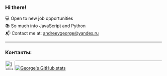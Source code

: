 ### Hi there!

💻 Open to new job opportunities<br>
📚 So much into JavaScript and Python<br>
📬 Contact me at: andreevgeorge@yandex.ru

---

### Контакты:

<img align="left" alt="juljuliks | Telegram" width="30px" src="https://img.icons8.com/fluency/48/000000/telegram-app.png" />

---
[![George's GitHub stats](https://github-readme-stats.vercel.app/api?username=andreevgeorge)](https://github.com/andreevgeorge/)

<!--
**andreevgeorge/andreevgeorge** is a ✨ _special_ ✨ repository because its `README.md` (this file) appears on your GitHub profile.

Here are some ideas to get you started:

- 🔭 I’m currently working on ...
- 🌱 I’m currently learning ...
- 👯 I’m looking to collaborate on ...
- 🤔 I’m looking for help with ...
- 💬 Ask me about ...
- 📫 How to reach me: ...
- 😄 Pronouns: ...
- ⚡ Fun fact: ...
-->
